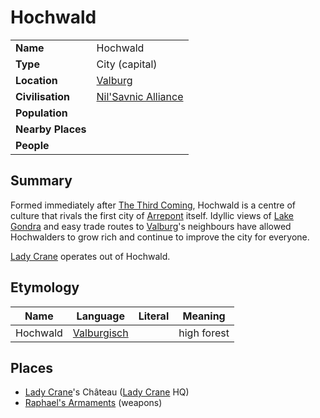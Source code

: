# Hochwald

|||
| --- | --- |
| **Name** | Hochwald | place.4
| **Type** | City (capital) |
| **Location** | [Valburg](../../../civilisations/nilsavnic-alliance/states/valburg.md) |
| **Civilisation** | [Nil'Savnic Alliance](../../../civilisations/nilsavnic-alliance/nilsavnic-alliance.md) |
| **Population** | |
| **Nearby Places** | |
| **People** | |

## Summary

Formed immediately after [The Third Coming](../../../history/events/the-third-coming.md), Hochwald is a centre of culture that rivals the first city of [Arrepont](arrepont.md) itself. Idyllic views of [Lake Gondra](../../topography/rivers-lakes/lake-gondra.md) and easy trade routes to [Valburg](../../../civilisations/nilsavnic-alliance/states/valburg.md)'s neighbours have allowed Hochwalders to grow rich and continue to improve the city for everyone.

[Lady Crane](../../../organisations/lady-crane.md) operates out of Hochwald.

## Etymology

| Name | Language | Literal | Meaning | 
| --- | --- | --- | --- |
| Hochwald | [Valburgisch](../../../languages/valburgisch.md) || high forest |

## Places

- [Lady Crane](../../../organisations/lady-crane.md)'s Château ([Lady Crane](../../../organisations/lady-crane.md) HQ)
- [Raphael's Armaments](../../buildings/shops/raphaels-armaments.md) (weapons)
